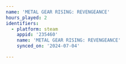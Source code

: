 ```yaml
---
name: 'METAL GEAR RISING: REVENGEANCE'
hours_played: 2
identifiers:
  - platform: steam
    appid: '235460'
    name: 'METAL GEAR RISING: REVENGEANCE'
    synced_on: '2024-07-04'

---
```

